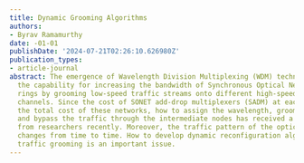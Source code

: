 ```yaml
---
title: Dynamic Grooming Algorithms
authors:
- Byrav Ramamurthy
date: -01-01
publishDate: '2024-07-21T02:26:10.626980Z'
publication_types:
- article-journal
abstract: The emergence of Wavelength Division Multiplexing (WDM) technology provides
  the capability for increasing the bandwidth of Synchronous Optical Network (SONET)
  rings by grooming low-speed traffic streams onto different high-speed wavelength
  channels. Since the cost of SONET add-drop multiplexers (SADM) at each node dominates
  the total cost of these networks, how to assign the wavelength, groom the traffic,
  and bypass the traffic through the intermediate nodes has received a lot of attention
  from researchers recently. Moreover, the traffic pattern of the optical network
  changes from time to time. How to develop dynamic reconfiguration algorithms for
  traffic grooming is an important issue.
---
```

